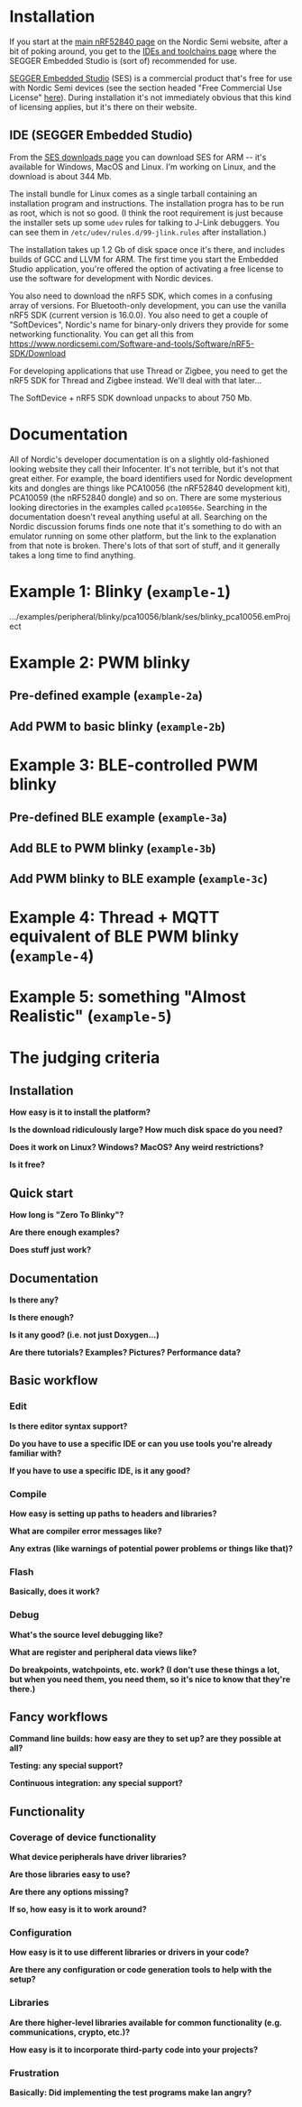 # Installation

If you start at the [main nRF52840
page](https://www.nordicsemi.com/Products/Low-power-short-range-wireless/nRF52840)
on the Nordic Semi website, after a bit of poking around, you get to
the [IDEs and toolchains
page](https://www.nordicsemi.com/Software-and-tools/Development-Tools/IDEs-and-Toolchains)
where the SEGGER Embedded Studio is (sort of) recommended for use.

[SEGGER Embedded
Studio](https://www.segger.com/products/development-tools/embedded-studio/)
(SES) is a commercial product that's free for use with Nordic Semi
devices (see the section headed "Free Commercial Use License" [here](
https://www.segger.com/products/development-tools/embedded-studio/license/licensing-conditions/)).
During installation it's not immediately obvious that this kind of
licensing applies, but it's there on their website.

## IDE (SEGGER Embedded Studio)

From the [SES downloads
 page](https://www.segger.com/downloads/embedded-studio/) you can
download SES for ARM -- it's available for Windows, MacOS and Linux.
I'm working on Linux, and the download is about 344 Mb.

The install bundle for Linux comes as a single tarball containing an
installation program and instructions. The installation progra has to
be run as root, which is not so good. (I think the root requirement is
just because the installer sets up some `udev` rules for talking to
J-Link debuggers. You can see them in
`/etc/udev/rules.d/99-jlink.rules` after installation.)

The installation takes up 1.2 Gb of disk space once it's there, and
includes builds of GCC and LLVM for ARM. The first time you start the
Embedded Studio application, you're offered the option of activating a
free license to use the software for development with Nordic devices.

You also need to download the nRF5 SDK, which comes in a confusing
array of versions. For Bluetooth-only development, you can use the
vanilla nRF5 SDK (current version is 16.0.0). You also need to get a
couple of "SoftDevices", Nordic's name for binary-only drivers they
provide for some networking functionality. You can get all this from
https://www.nordicsemi.com/Software-and-tools/Software/nRF5-SDK/Download

For developing applications that use Thread or Zigbee, you need to get
the nRF5 SDK for Thread and Zigbee instead. We'll deal with that
later...

The SoftDevice + nRF5 SDK download unpacks to about 750 Mb.


# Documentation

All of Nordic's developer documentation is on a slightly old-fashioned
looking website they call their Infocenter. It's not terrible, but
it's not that great either. For example, the board identifiers used
for Nordic development kits and dongles are things like PCA10056 (the
nRF52840 development kit), PCA10059 (the nRF52840 dongle) and so on.
There are some mysterious looking directories in the examples called
`pca10056e`. Searching in the documentation doesn't reveal anything
useful at all. Searching on the Nordic discussion forums finds one
note that it's something to do with an emulator running on some other
platform, but the link to the explanation from that note is broken.
There's lots of that sort of stuff, and it generally takes a long time
to find anything.


# Example 1: Blinky (`example-1`)

.../examples/peripheral/blinky/pca10056/blank/ses/blinky_pca10056.emProject

# Example 2: PWM blinky

## Pre-defined example (`example-2a`)

## Add PWM to basic blinky (`example-2b`)



# Example 3: BLE-controlled PWM blinky

## Pre-defined BLE example (`example-3a`)

## Add BLE to PWM blinky (`example-3b`)

## Add PWM blinky to BLE example (`example-3c`)



# Example 4: Thread + MQTT equivalent of BLE PWM blinky (`example-4`)



# Example 5: something "Almost Realistic" (`example-5`)



# The judging criteria

## Installation

**How easy is it to install the platform?**

**Is the download ridiculously large? How much disk space do you
need?**

**Does it work on Linux? Windows? MacOS? Any weird restrictions?**

**Is it free?**

## Quick start

**How long is "Zero To Blinky"?**

**Are there enough examples?**

**Does stuff just work?**

## Documentation

**Is there any?**

**Is there enough?**

**Is it any good? (i.e. not just Doxygen...)**

**Are there tutorials? Examples? Pictures? Performance data?**

## Basic workflow

### Edit

**Is there editor syntax support?**

**Do you have to use a specific IDE or can you use tools you're
 already familiar with?**

**If you have to use a specific IDE, is it any good?**

### Compile

**How easy is setting up paths to headers and libraries?**

**What are compiler error messages like?**

**Any extras (like warnings of potential power problems or things like
that)?**

### Flash

**Basically, does it work?**

### Debug

**What's the source level debugging like?**

**What are register and peripheral data views like?**

**Do breakpoints, watchpoints, etc. work? (I don't use these things a
   lot, but when you need them, you need them, so it's nice to know
   that they're there.)**

## Fancy workflows

**Command line builds: how easy are they to set up? are they possible
at all?**

**Testing: any special support?**

**Continuous integration: any special support?**

## Functionality

### Coverage of device functionality

**What device peripherals have driver libraries?**

**Are those libraries easy to use?**

**Are there any options missing?**

**If so, how easy is it to work around?**

### Configuration

**How easy is it to use different libraries or drivers in your code?**

**Are there any configuration or code generation tools to help with
the setup?**

### Libraries

**Are there higher-level libraries available for common functionality
 (e.g. communications, crypto, etc.)?**

**How easy is it to incorporate third-party code into your projects?**

### Frustration

**Basically: Did implementing the test programs make Ian angry?**
